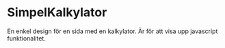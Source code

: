 # SimpelKalkylator
 En enkel design för en sida med en kalkylator. Är för att visa upp javascript funktionalitet.
